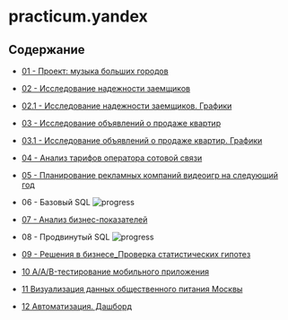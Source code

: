 # practicum.yandex

## Содержание

- [01 - Проект: музыка больших городов](https://github.com/vs-gorgan/practicum.yandex/blob/main/01-data-analyst.music/music.md)

- [02 - Исследование надежности заемщиков](https://github.com/vs-gorgan/practicum.yandex/blob/main/02-reliability_of_borrowers/credit.md)

- [02.1 - Исследование надежности заемщиков. Графики](https://github.com/vs-gorgan/practicum.yandex/blob/main/02.1-reliability_of_borrowers/project.md)

- [03 - Исследование объявлений о продаже квартир](https://github.com/vs-gorgan/practicum.yandex/blob/main/03_spb_real_estate/real_estate.md)

- [03.1 - Исследование объявлений о продаже квартир. Графики](https://github.com/vs-gorgan/practicum.yandex/blob/main/03.1_spb_real_estate/project.md)

- [04 - Анализ тарифов оператора сотовой связи](https://github.com/vs-gorgan/practicum.yandex/blob/main/04_mobile_tariff/mobile.md)

- [05 - Планирование рекламных компаний видеоигр на следующий год](https://github.com/vs-gorgan/practicum.yandex/blob/main/05_video_games/project.md)

- 06 - Базовый SQL ![progress](https://img.shields.io/badge/-in%20progress-green)

- [07 - Анализ бизнес-показателей](https://github.com/vs-gorgan/practicum.yandex/blob/main/07_business_performance/project.md)

- 08 - Продвинутый SQL ![progress](https://img.shields.io/badge/-in%20progress-green)

- [09 - Решения в бизнесе_Проверка статистических гипотез](https://github.com/vs-gorgan/practicum.yandex/blob/main/09_business_decision_making/project.md)

- [10 A/A/B-тестирование мобильного приложения](https://github.com/vs-gorgan/practicum.yandex/blob/main/10_AB_test/project.md)

- [11 Визуализация данных общественного питания Москвы](https://colab.research.google.com/drive/1BDF1aPbWBIah1awIINEJVW_-DtTg1nCl)

- [12 Автоматизация. Дашборд](https://github.com/vs-gorgan/practicum.yandex/blob/main/12_Dashboard/project.md)
